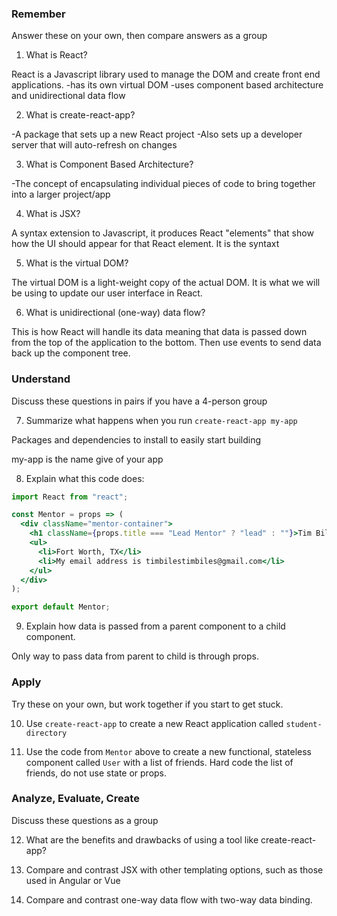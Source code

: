 ### Remember

Answer these on your own, then compare answers as a group

1.  What is React?

React is a Javascript library used to manage the DOM and create front end applications.
-has its own virtual DOM
-uses component based architecture and unidirectional data flow

2.  What is create-react-app?

-A package that sets up a new React project
-Also sets up a developer server that will auto-refresh on changes

3.  What is Component Based Architecture?

-The concept of encapsulating individual pieces of code to bring together into a larger project/app

4.  What is JSX?

A syntax extension to Javascript, it produces React "elements" that show how the UI should appear for that React element.
It is the syntaxt 

5.  What is the virtual DOM?

The virtual DOM is a light-weight copy of the actual DOM.  It is what we will be using to update our user interface in React.

6.  What is unidirectional (one-way) data flow?

This is how React will handle its data meaning that data is passed down from the top of the application to the bottom.  Then use events to send data back up the component tree.

### Understand

Discuss these questions in pairs if you have a 4-person group

7.  Summarize what happens when you run `create-react-app my-app`

Packages and dependencies to install to easily start building

my-app is the name give of your app

8.  Explain what this code does:

```jsx
import React from "react";

const Mentor = props => (
  <div className="mentor-container">
    <h1 className={props.title === "Lead Mentor" ? "lead" : ""}>Tim Biles</h1>
    <ul>
      <li>Fort Worth, TX</li>
      <li>My email address is timbilestimbiles@gmail.com</li>
    </ul>
  </div>
);

export default Mentor;
```

9.  Explain how data is passed from a parent component to a child component.

Only way to pass data from parent to child is through props.

### Apply

Try these on your own, but work together if you start to get stuck.

10.  Use `create-react-app` to create a new React application called `student-directory`

11.  Use the code from `Mentor` above to create a new functional, stateless component called `User` with a list of friends. Hard code the list of friends, do not use state or props.

### Analyze, Evaluate, Create

Discuss these questions as a group

12. What are the benefits and drawbacks of using a tool like create-react-app?

13. Compare and contrast JSX with other templating options, such as those used in Angular or Vue

14. Compare and contrast one-way data flow with two-way data binding.
